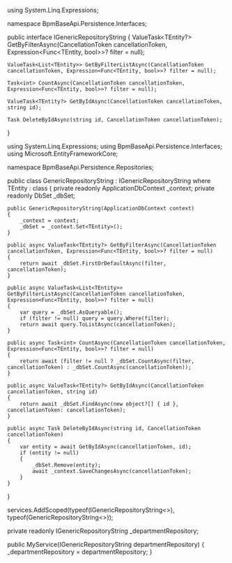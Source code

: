 using System.Linq.Expressions;

namespace BpmBaseApi.Persistence.Interfaces;

public interface IGenericRepositoryString<TEntity>
{
    ValueTask<TEntity?> GetByFilterAsync(CancellationToken cancellationToken, Expression<Func<TEntity, bool>>? filter = null);

    ValueTask<List<TEntity>> GetByFilterListAsync(CancellationToken cancellationToken, Expression<Func<TEntity, bool>>? filter = null);

    Task<int> CountAsync(CancellationToken cancellationToken, Expression<Func<TEntity, bool>>? filter = null);

    ValueTask<TEntity?> GetByIdAsync(CancellationToken cancellationToken, string id);

    Task DeleteByIdAsync(string id, CancellationToken cancellationToken);
}


using System.Linq.Expressions;
using BpmBaseApi.Persistence.Interfaces;
using Microsoft.EntityFrameworkCore;

namespace BpmBaseApi.Persistence.Repositories;

public class GenericRepositoryString<TEntity> : IGenericRepositoryString<TEntity>
    where TEntity : class
{
    private readonly ApplicationDbContext _context;
    private readonly DbSet<TEntity> _dbSet;

    public GenericRepositoryString(ApplicationDbContext context)
    {
        _context = context;
        _dbSet = _context.Set<TEntity>();
    }

    public async ValueTask<TEntity?> GetByFilterAsync(CancellationToken cancellationToken, Expression<Func<TEntity, bool>>? filter = null)
    {
        return await _dbSet.FirstOrDefaultAsync(filter, cancellationToken);
    }

    public async ValueTask<List<TEntity>> GetByFilterListAsync(CancellationToken cancellationToken, Expression<Func<TEntity, bool>>? filter = null)
    {
        var query = _dbSet.AsQueryable();
        if (filter != null) query = query.Where(filter);
        return await query.ToListAsync(cancellationToken);
    }

    public async Task<int> CountAsync(CancellationToken cancellationToken, Expression<Func<TEntity, bool>>? filter = null)
    {
        return await (filter != null ? _dbSet.CountAsync(filter, cancellationToken) : _dbSet.CountAsync(cancellationToken));
    }

    public async ValueTask<TEntity?> GetByIdAsync(CancellationToken cancellationToken, string id)
    {
        return await _dbSet.FindAsync(new object?[] { id }, cancellationToken: cancellationToken);
    }

    public async Task DeleteByIdAsync(string id, CancellationToken cancellationToken)
    {
        var entity = await GetByIdAsync(cancellationToken, id);
        if (entity != null)
        {
            _dbSet.Remove(entity);
            await _context.SaveChangesAsync(cancellationToken);
        }
    }
}




services.AddScoped(typeof(IGenericRepositoryString<>), typeof(GenericRepositoryString<>));





private readonly IGenericRepositoryString<DepartmentEntity> _departmentRepository;

public MyService(IGenericRepositoryString<DepartmentEntity> departmentRepository)
{
    _departmentRepository = departmentRepository;
}

